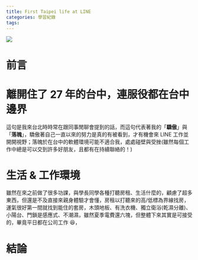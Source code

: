 ```yaml
---
title: First Taipei life at LINE
categories: 學習紀錄
tags:
---
```


<style>
  section.compact {
    font-size: 150%  
  }
  img[alt~="center"] {
    display: block;
    margin: 0 auto;
  }
</style>

![](https://nijialin.com/images/2021/root.JPG)

# 前言

<!-- more -->

# 離開住了 27 年的台中，連服役都在台中邊界

這句是我來台北時時常在跟同事閒聊會提到的話，而這句代表著我的「**驕傲**」與「**落魄**」，驕傲著自己一直以來的努力是真的有被看到，才有機會來 LINE 工作並開開視野；落魄於在台中的軟體環境可能不適合我，處處碰壁與受挫(雖然每個工作中總是可以交到許多好朋友，且都有在持續聯絡的！)

# 生活 & 工作環境

雖然在來之前做了很多功課，與學長同學各種打聽房租、生活什麼的，顧慮了超多東西，但還是不及直接來親身體驗才會懂，房租以打聽來的高/低標為界線找房，運氣很好第一間就找到能住的套房，木頭地板、有洗衣機、獨立衛浴(乾濕分離)、小陽台、門鎖是感應式、不潮濕，雖然夏季電費還六塊，但整體下來其實是可接受的，畢竟平日都在公司工作 😆，

# 結論
